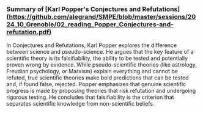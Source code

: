 ### Summary of [Karl Popper's Conjectures and Refutations] (https://github.com/alegrand/SMPE/blob/master/sessions/2024_10_Grenoble/02_reading_Popper_Conjectures-and-refutation.pdf)

In Conjectures and Refutations, Karl Popper explores the difference between science and pseudo-science. He argues that the key feature of a scientific theory is its falsifiability, the ability to be tested and potentially proven wrong by evidence. While pseudo-scientific theories (like astrology, Freudian psychology, or Marxism) explain everything and cannot be refuted, true scientific theories make bold predictions that can be tested and, if found false, rejected. Popper emphasizes that genuine scientific progress is made by proposing theories that risk refutation and undergoing rigorous testing. He concludes that falsifiability is the criterion that separates scientific knowledge from non-scientific beliefs.